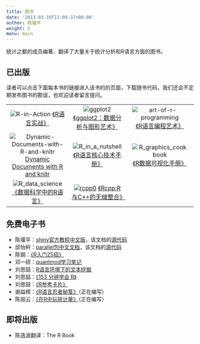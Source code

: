 ```yaml
---
title: 图书
date: '2013-03-19T11:08:37+00:00'
author: 陈堰平
weight: 5
menu: main
---
```


<style>
img{
  max-width: 150px;
  max-height: 200px
}
</style>

统计之都的成员编著、翻译了大量关于统计分析和R语言方面的图书。

## 已出版

读者可以点击下面每本书的链接进入该书的的页面，下载随书代码，我们还会不定期发布图书的勘误，也欢迎读者留言提问。

| | | |
|:--------------------------------------------------------------------------------------------------------------------------------------------------------------------------------------------------------------------------------------------------:|:-------------------------------------------------------------------------------------------------------------------------------------------------------------------------------------------------------:|:---------------------------------------------------------------------------------------------------------------------------------------------------------------------------------------:|
|![R-in-Action](https://uploads.cosx.org/2013/03/r-in-action-small.jpg) [《R语言实战》](/2013/03/r-in-action/ "《R语言实战》")                                                                                                           |![ggplot2](https://uploads.cosx.org/2013/05/ggplot2-212x300.jpg) [《ggplot2：数据分析与图形艺术》](/2013/05/ggplot2/ "《ggplot2：数据分析与图形艺术》")                                      |![art-of-r-programming](https://uploads.cosx.org/2013/05/art-of-r-small.jpg) [《R语言编程艺术》](/2013/05/the-art-r-programming/ "《R语言编程艺术》")                        |
|![Dynamic-Documents-with-R-and-knitr](https://images.tandf.co.uk/common/jackets/crclarge/978148220/9781482203530.jpg) [Dynamic Documents with R and knitr](http://www.crcpress.com/product/isbn/9781482203530 "Dynamic Documents with R and knitr") |![R_in_a_nutshell](https://uploads.cosx.org/2013/03/R_in_a_nutshell.jpg)[《R语言核心技术手册》](http://www.oreilly.com.cn/index.php?func=book&isbn=978-7-121-23786-7)                        |![R_graphics_cookbook](https://uploads.cosx.org/2013/03/R_graphics_cookbook.png) [《R数据可视化手册》](http://www.oreilly.com.cn/index.php?func=book&isbn=978-7-115-34227-0) |
|![R_data_science](https://uploads.cosx.org/2013/03/R_data_science.jpg) [《数据科学中的R语言》](/2015/07/years-as-a-data-scientist/ "Dynamic Documents with R and knitr")                                                                |[ ![rcpp0](https://uploads.cosx.org/2013/03/rcpp0.jpg)](https://uploads.cosx.org/2013/03/rcpp0.jpg) [《Rcpp:R与C++的无缝整合》](/2016/01/seamless-r-and-c-integration-with-rcpp/) |  

## 免费电子书

  * 陈堰平：[shiny官方教程中文版](http://yanping.me/shiny-tutorial/)，该文档的[源代码](https://github.com/yanping/shiny-tutorial)
  * 邱怡轩：[parallel包中文文档](https://github.com/yixuan/parallel-translation/blob/master/parallel_zh_CN.pdf?raw=true)，该文档的[源代码](https://github.com/yixuan/parallel-translation)
  * 陈钢：[《R入门25招》](http://gossipcoder.com/?tag=r%E5%85%A5%E9%97%A825%E6%8B%9B "R入门25招")
  * 邓一硕：[quantmod学习笔记](https://github.com/dengyishuo/dengyishuo.github.com/tree/master/RFinance)
  * 刘思喆：[R语言环境下的文本挖掘](http://www.bjt.name/upload/pdf/Text%20Mining%20in%20R.pdf)
  * 刘思喆：[《153 分钟学会 R》](http://cran.r-project.org/doc/contrib/Liu-FAQ.pdf "153 分钟学会 R")
  * 刘思喆：[《R参考卡片》](http://cran.r-project.org/doc/contrib/Liu-R-refcard.pdf "R参考卡片")
  * 谢益辉：[《R语言忍者秘笈》](https://github.com/yihui/r-ninja "R语言忍者秘笈")（正在编写）
  * 陈丽云：[《在R中玩转计量》](https://github.com/cloudly/Play-Econometrics-with-R "在R中玩转计量")（正在编写）

## 即将出版

  * 陈逸波翻译：The R Book
